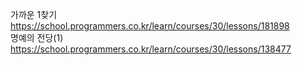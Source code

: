 가까운 1찾기 https://school.programmers.co.kr/learn/courses/30/lessons/181898
<br>
명예의 전당(1) https://school.programmers.co.kr/learn/courses/30/lessons/138477

